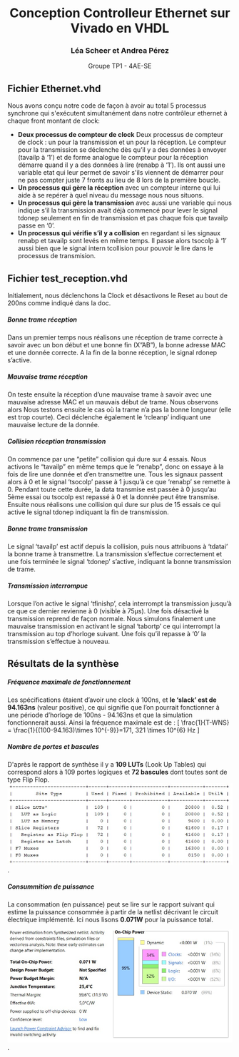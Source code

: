 <script type="text/javascript" id="MathJax-script" async
  src="https://cdn.jsdelivr.net/npm/mathjax@3/es5/tex-mml-chtml.js">
</script>

<center> <h1> <b> Conception Controlleur Ethernet sur Vivado en VHDL </b> </h1> </center>

<center> <h3> Léa Scheer et Andrea Pérez </h3>
Groupe TP1 - 4AE-SE
</center>

## Fichier Ethernet.vhd
Nous avons conçu notre code de façon à avoir au total 5 processus synchrone qui s'exécutent simultanément dans notre contrôleur ethernet à chaque front montant de clock:
- **Deux processus de compteur de clock** Deux processus de compteur de clock : un pour la transmission et un pour la réception. Le compteur pour la transmission se déclenche dès qu’il y a des données à envoyer (tavailp à ‘1’) et de forme analogue le compteur pour la réception démarre quand il y a des données à lire (renabp à ‘1’). Ils ont aussi une variable etat qui leur permet de savoir s'ils viennent de démarrer pour ne pas compter juste 7 fronts au lieu de 8 lors de la première boucle.
-   **Un processus qui gère la réception** avec un compteur interne qui lui aide à se repérer à quel niveau du message nous nous situons.
-   **Un processus qui gère la transmission** avec aussi une variable qui nous indique s’il la transmission avait déjà commencé pour lever le signal tdonep seulement en fin de transmission et pas chaque fois que tavailp passe en ‘0’.
-   **Un processus qui vérifie s’il y a collision** en regardant si les signaux renabp et tavailp sont levés en même temps. Il passe alors tsocolp à ‘1’ aussi bien que le signal intern tcollision pour pouvoir le lire dans le processus de transmision.


## Fichier test_reception.vhd

Initialement, nous déclenchons la Clock et désactivons le Reset au bout de 200ns comme indiqué dans la doc.

##### Bonne trame réception

Dans un premier temps nous réalisons une réception de trame correcte à savoir avec un bon début et une bonne fin (X”AB”), la bonne adresse MAC et une donnée correcte. A la fin de la bonne réception, le signal rdonep s’active.


##### Mauvaise trame réception

On teste ensuite la réception d’une mauvaise trame à savoir avec une mauvaise adresse MAC et un mauvais début de trame. Nous observons alors
Nous testons ensuite le cas où la trame n’a pas la bonne longueur (elle est trop courte). Ceci déclenche également le ‘rcleanp’ indiquant une mauvaise lecture de la donnée.

##### Collision réception transmission

On commence par une “petite” collision qui dure sur 4 essais.
Nous activons le “tavailp” en même temps que le “renabp”, donc on essaye à la fois de lire une donnée et d’en transmettre une. Tous les signaux passent alors à 0 et le signal ‘tsocolp’ passe à 1 jusqu’à ce que ‘renabp’ se remette à 0. Pendant toute cette durée, la data transmise est passée à 0 jusqu’au 5ème essai ou tsocolp est repassé à 0 et la donnée peut être transmise.
Ensuite nous réalisons une collision qui dure sur plus de 15 essais ce qui active le signal tdonep indiquant la fin de transmission.


##### Bonne trame transmission

Le signal ‘tavailp’ est actif depuis la collision, puis nous attribuons à ‘tdatai’ la bonne trame à transmettre. La transmission s’effectue correctement et une fois terminée le signal ‘tdonep’ s’active, indiquant la bonne transmission de trame.

##### Transmission interrompue

Lorsque l’on active le signal ‘tfinishp’, cela interrompt la transmission jusqu’à ce que ce dernier revienne à 0 (visible  à 75µs). Une fois désactivé la transmission reprend de façon normale.
Nous simulons finalement une mauvaise transmission en activant le signal ‘tabortp’ ce qui interrompt la transmission au top d’horloge suivant. Une fois qu’il repasse à ‘0’ la transmission s’effectue à nouveau.


## Résultats de la synthèse

##### Fréquence maximale de fonctionnement
Les spécifications étaient d’avoir une clock à 100ns, et **le ‘slack’ est de 94.163ns** (valeur positive), ce qui signifie que l’on pourrait fonctionner à une période d’horloge de 100ns - 94.163ns et que la simulation fonctionnerait aussi. Ainsi la fréquence maximale est de :
\[
\frac{1}{T-WNS} = \frac{1}{(100-94.163)\times 10^{-9}}=171, 321 \times 10^{6} Hz
\]


##### Nombre de portes et bascules
D'après le rapport de synthèse il y a **109 LUTs** (Look Up Tables) qui correspond alors à 109 portes logiques et **72 bascules** dont toutes sont de type Flip Flop.
![Extrait du papport de synthèse](/gates.jpg "Titre de l'image").

##### Consummition de puissance

La consommation (en puissance) peut se lire sur le rapport suivant qui estime la puissance consommée à partir de la netlist décrivant le circuit électrique implémenté. Ici nous lisons **0.071W** pour la puissance total.

![Schéma réaprtition de la consommation de puissance ](/power_consumption.jpg "Titre de l'image").
